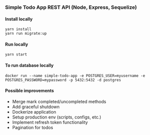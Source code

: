 ### Simple Todo App REST API (Node, Express, Sequelize)

#### Install locally
`yarn install` \
`yarn run migrate:up`

#### Run locally
`yarn start`

#### To run database locally
`docker run --name simple-todo-app -e POSTGRES_USER=myusername -e POSTGRES_PASSWORD=mypassword -p 5432:5432 -d postgres`

#### Possible improvements
* Merge mark completed/uncompleted methods
* Add graceful shutdown
* Dockerize application
* Setup production env (scripts, configs, etc.)
* Implement refresh token functionality
* Pagination for todos